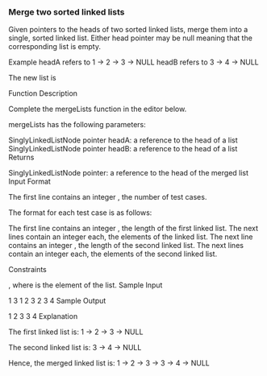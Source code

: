 ### Merge two sorted linked lists
Given pointers to the heads of two sorted linked lists, merge them into a single, sorted linked list. Either head pointer may be null meaning that the corresponding list is empty.

Example
headA refers to 1 -> 2 -> 3 -> NULL
headB refers to 3 -> 4 -> NULL

The new list is 

Function Description

Complete the mergeLists function in the editor below.

mergeLists has the following parameters:

SinglyLinkedListNode pointer headA: a reference to the head of a list
SinglyLinkedListNode pointer headB: a reference to the head of a list
Returns

SinglyLinkedListNode pointer: a reference to the head of the merged list
Input Format

The first line contains an integer , the number of test cases.

The format for each test case is as follows:

The first line contains an integer , the length of the first linked list.
The next  lines contain an integer each, the elements of the linked list.
The next line contains an integer , the length of the second linked list.
The next  lines contain an integer each, the elements of the second linked list.

Constraints

, where  is the  element of the list.
Sample Input

1
3
1
2
3
2
3
4
Sample Output

1 2 3 3 4 
Explanation

The first linked list is: 1 -> 2 -> 3 -> NULL

The second linked list is: 3 -> 4 -> NULL

Hence, the merged linked list is: 1 -> 2 -> 3 -> 3 -> 4 -> NULL